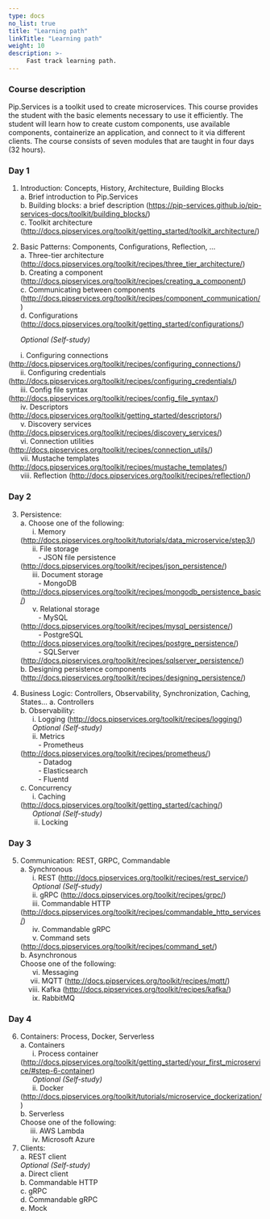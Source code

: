 ```yaml
---
type: docs
no_list: true
title: "Learning path"
linkTitle: "Learning path"
weight: 10
description: >-
     Fast track learning path.
---
```


### Course description

Pip.Services is a toolkit used to create microservices. This course provides the student with the basic elements necessary to use it efficiently. The student will learn how to create custom components, use available components, containerize an application, and connect to it via different clients. The course consists of seven modules that are taught in four days (32 hours).

### Day 1
1.	Introduction: Concepts, History, Architecture, Building Blocks       
a.	Brief introduction to Pip.Services         
b.	Building blocks: a brief description (https://pip-services.github.io/pip-services-docs/toolkit/building_blocks/)         
c.	Toolkit architecture (http://docs.pipservices.org/toolkit/getting_started/toolkit_architecture/)

2.	Basic Patterns: Components, Configurations, Reflection, ...    
a.	Three-tier architecture (http://docs.pipservices.org/toolkit/recipes/three_tier_architecture/)    
b.	Creating a component (http://docs.pipservices.org/toolkit/recipes/creating_a_component/)     
c.	Communicating between components (http://docs.pipservices.org/toolkit/recipes/component_communication/)     
d.	Configurations (http://docs.pipservices.org/toolkit/getting_started/configurations/)     

&nbsp;&nbsp;&nbsp;&nbsp;&nbsp;&nbsp;_Optional (Self-study)_
  
&nbsp;&nbsp;&nbsp;&nbsp;&nbsp;&nbsp;i.	Configuring connections (http://docs.pipservices.org/toolkit/recipes/configuring_connections/)                
&nbsp;&nbsp;&nbsp;&nbsp;&nbsp;&nbsp;ii.	Configuring credentials (http://docs.pipservices.org/toolkit/recipes/configuring_credentials/)      
&nbsp;&nbsp;&nbsp;&nbsp;&nbsp;&nbsp;iii.	Config file syntax (http://docs.pipservices.org/toolkit/recipes/config_file_syntax/)     
&nbsp;&nbsp;&nbsp;&nbsp;&nbsp;&nbsp;iv.	Descriptors (http://docs.pipservices.org/toolkit/getting_started/descriptors/)     
&nbsp;&nbsp;&nbsp;&nbsp;&nbsp;&nbsp;v.	Discovery services (http://docs.pipservices.org/toolkit/recipes/discovery_services/)     
&nbsp;&nbsp;&nbsp;&nbsp;&nbsp;&nbsp;vi.	Connection utilities (http://docs.pipservices.org/toolkit/recipes/connection_utils/)     
&nbsp;&nbsp;&nbsp;&nbsp;&nbsp;&nbsp;vii.	Mustache templates (http://docs.pipservices.org/toolkit/recipes/mustache_templates/)     
&nbsp;&nbsp;&nbsp;&nbsp;&nbsp;&nbsp;viii. Reflection (http://docs.pipservices.org/toolkit/recipes/reflection/)     

### Day 2

3.	Persistence:      
a.	Choose one of the following:      
&nbsp;&nbsp;&nbsp;&nbsp;&nbsp;&nbsp;i.	Memory (http://docs.pipservices.org/toolkit/tutorials/data_microservice/step3/)           
&nbsp;&nbsp;&nbsp;&nbsp;&nbsp;&nbsp;ii.	File storage      
&nbsp;&nbsp;&nbsp;&nbsp;&nbsp;&nbsp;&nbsp;&nbsp; - JSON file persistence (http://docs.pipservices.org/toolkit/recipes/json_persistence/)        
&nbsp;&nbsp;&nbsp;&nbsp;&nbsp;&nbsp;iii.	Document storage            
&nbsp;&nbsp;&nbsp;&nbsp;&nbsp;&nbsp;&nbsp;&nbsp; -	MongoDB (http://docs.pipservices.org/toolkit/recipes/mongodb_persistence_basic/)                
&nbsp;&nbsp;&nbsp;&nbsp;&nbsp;&nbsp;v.	Relational storage     
&nbsp;&nbsp;&nbsp;&nbsp;&nbsp;&nbsp;&nbsp;&nbsp; -	MySQL (http://docs.pipservices.org/toolkit/recipes/mysql_persistence/)          
&nbsp;&nbsp;&nbsp;&nbsp;&nbsp;&nbsp;&nbsp;&nbsp; -	PostgreSQL (http://docs.pipservices.org/toolkit/recipes/postgre_persistence/)         
&nbsp;&nbsp;&nbsp;&nbsp;&nbsp;&nbsp;&nbsp;&nbsp; -	SQLServer (http://docs.pipservices.org/toolkit/recipes/sqlserver_persistence/)         
b.	Designing persistence components 
                               (http://docs.pipservices.org/toolkit/recipes/designing_persistence/) 

4.	Business Logic: Controllers, Observability, Synchronization, Caching, States...
a.	Controllers         
b.	Observability:              
&nbsp;&nbsp;&nbsp;&nbsp;&nbsp;&nbsp;i.	Logging (http://docs.pipservices.org/toolkit/recipes/logging/)            
&nbsp;&nbsp;&nbsp;&nbsp;&nbsp;&nbsp;_Optional (Self-study)_          
&nbsp;&nbsp;&nbsp;&nbsp;&nbsp;&nbsp;ii.	Metrics          
&nbsp;&nbsp;&nbsp;&nbsp;&nbsp;&nbsp;&nbsp;&nbsp; -	Prometheus (http://docs.pipservices.org/toolkit/recipes/prometheus/)           
&nbsp;&nbsp;&nbsp;&nbsp;&nbsp;&nbsp;&nbsp;&nbsp; -	Datadog          
&nbsp;&nbsp;&nbsp;&nbsp;&nbsp;&nbsp;&nbsp;&nbsp; -	Elasticsearch          
&nbsp;&nbsp;&nbsp;&nbsp;&nbsp;&nbsp;&nbsp;&nbsp; -	Fluentd          
c.	Concurrency          
&nbsp;&nbsp;&nbsp;&nbsp;&nbsp;&nbsp;i.	Caching (http://docs.pipservices.org/toolkit/getting_started/caching/)           
&nbsp;&nbsp;&nbsp;&nbsp;&nbsp;&nbsp;_Optional (Self-study)_          
&nbsp;&nbsp;&nbsp;&nbsp;&nbsp;&nbsp;&nbsp;ii.	Locking         

### Day 3

5.	Communication: REST, GRPC, Commandable       
a.	Synchronous       
&nbsp;&nbsp;&nbsp;&nbsp;&nbsp;&nbsp;i.	REST (http://docs.pipservices.org/toolkit/recipes/rest_service/)               
&nbsp;&nbsp;&nbsp;&nbsp;&nbsp;&nbsp;_Optional (Self-study)_        
&nbsp;&nbsp;&nbsp;&nbsp;&nbsp;&nbsp;ii.	gRPC (http://docs.pipservices.org/toolkit/recipes/grpc/)         
&nbsp;&nbsp;&nbsp;&nbsp;&nbsp;&nbsp;iii.  Commandable HTTP (http://docs.pipservices.org/toolkit/recipes/commandable_http_services/)         
&nbsp;&nbsp;&nbsp;&nbsp;&nbsp;&nbsp;iv.	Commandable gRPC         
&nbsp;&nbsp;&nbsp;&nbsp;&nbsp;&nbsp;v.	Command sets (http://docs.pipservices.org/toolkit/recipes/command_set/)          
b.	Asynchronous        
Choose one of the following:        
&nbsp;&nbsp;&nbsp;&nbsp;&nbsp;&nbsp;vi.  Messaging         
&nbsp;&nbsp;&nbsp;&nbsp;&nbsp;vii.  MQTT (http://docs.pipservices.org/toolkit/recipes/mqtt/)            
&nbsp;&nbsp;&nbsp;&nbsp;viii.  Kafka (http://docs.pipservices.org/toolkit/recipes/kafka/)         
&nbsp;&nbsp;&nbsp;&nbsp;&nbsp;&nbsp;ix.  RabbitMQ                

### Day 4
6.	Containers: Process, Docker, Serverless         
a.	Containers       
&nbsp;&nbsp;&nbsp;&nbsp;&nbsp;&nbsp;i.	Process container
(http://docs.pipservices.org/toolkit/getting_started/your_first_microservice/#step-6-container)                  
&nbsp;&nbsp;&nbsp;&nbsp;&nbsp;&nbsp;_Optional (Self-study)_        
&nbsp;&nbsp;&nbsp;&nbsp;&nbsp;&nbsp;ii.	Docker (http://docs.pipservices.org/toolkit/tutorials/microservice_dockerization/)          
b.	Serverless        
Choose one of the following:       
&nbsp;&nbsp;&nbsp;&nbsp;&nbsp;iii.  AWS Lambda         
&nbsp;&nbsp;&nbsp;&nbsp;&nbsp;&nbsp;iv.  Microsoft Azure         
7.	Clients:           
a.	REST client          
_Optional (Self-study)_        
a.	Direct client        
b.	Commandable HTTP      
c.	gRPC       
d.	Commandable gRPC       
e.	Mock      
